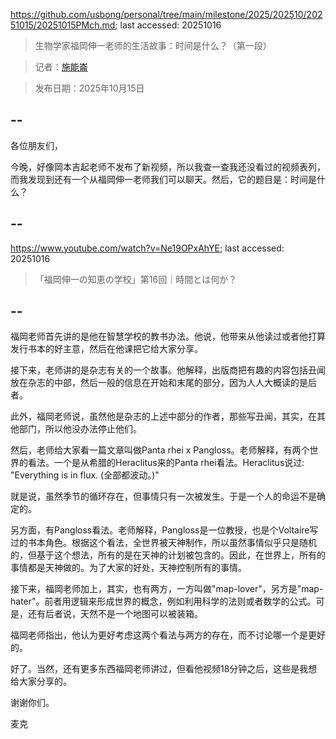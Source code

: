 https://github.com/usbong/personal/tree/main/milestone/2025/202510/20251015/20251015PMch.md; last accessed: 20251016

> 生物学家福岡伸一老师的生活故事：时间是什么？（第一段）

> 记者：[施能崙](https://www.linkedin.com/in/michaelsyson/)

> 发布日期：2025年10月15日

## --

各位朋友们，

今晚，好像岡本吉起老师不发布了新视频，所以我查一查我还没看过的视频表列，而我发现到还有一个从福岡伸一老师我们可以聊天。然后，它的题目是：时间是什么？

## --

https://www.youtube.com/watch?v=Ne19OPxAhYE; last accessed: 20251016

> 「福岡伸一の知恵の学校」第16回｜時間とは何か？

## --

福岡老师首先讲的是他在智慧学校的教书办法。他说，他带来从他读过或者他打算发行书本的好主意，然后在他课把它给大家分享。

接下来，老师讲的是杂志有关的一个故事。他解释，出版商把有趣的内容包括丑闻放在杂志的中部，然后一般的信息在开始和末尾的部分，因为人人大概读的是后者。

此外，福岡老师说，虽然他是杂志的上述中部分的作者，那些写丑闻，其实，在其他部门，所以他没办法停止他们。

然后，老师给大家看一篇文章叫做Panta rhei x Pangloss。老师解释，有两个世界的看法。一个是从希腊的Heraclitus来的Panta rhei看法。Heraclitus说过: "Everything is in flux. (全部都波动。)"

就是说，虽然季节的循环存在，但事情只有一次被发生。于是一个人的命运不是确定的。

另方面，有Pangloss看法。老师解释，Pangloss是一位教授，也是个Voltaire写过的书本角色。根据这个看法，全世界被天神制作，所以虽然事情似乎只是随机的，但基于这个想法，所有的是在天神的计划被包含的。因此，在世界上，所有的事情都是天神做的。为了大家的好处，天神控制所有的事情。

接下来，福岡老师加上，其实，也有两方，一方叫做"map-lover"，另方是"map-hater"。前者用逻辑来形成世界的概念，例如利用科学的法则或者数学的公式。可是，还有后者说，天然不是一个地图可以被装箱。

福岡老师指出，他认为更好考虑这两个看法与两方的存在，而不讨论哪一个是更好的。

好了。当然，还有更多东西福岡老师讲过，但看他视频18分钟之后，这些是我想给大家分享的。

谢谢你们。

麦克